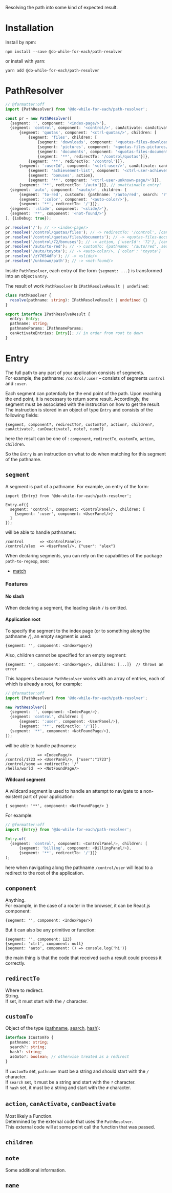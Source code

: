 Resolving the path into some kind of expected result.

# Installation

Install by npm:

```shell
npm install --save @do-while-for-each/path-resolver
```

or install with yarn:

```shell
yarn add @do-while-for-each/path-resolver
```

# PathResolver

```typescript
// @formatter:off
import {PathResolver} from '@do-while-for-each/path-resolver';

const pr = new PathResolver([
  {segment: '', component: '<index-page/>'},
  {segment: 'control', component: '<control/>', canActivate: canActivateControl, children: [
      {segment: 'quotas', component: '<ctrl-quotas/>', children: [
          {segment: 'files', children: [
              {segment: 'downloads', component: '<quotas-files-downloads/>'},
              {segment: 'pictures', component: '<quotas-files-pictures/>'},
              {segment: 'documents', component: '<quotas-files-documents/>', canDeactivate},
              {segment: '**', redirectTo: '/control/quotas'}]},
          {segment: '**', redirectTo: '/control'}]},
      {segment: ':userId', component: '<ctrl-user/>', canActivate: canActivateControlUser, children: [
          {segment: 'achievement-list', component: '<ctrl-user-achievement-list/>'},
          {segment: 'bonuses', action},
          {segment: '**', component: '<ctrl-user-unknown-page/>'}]},
      {segment: '**', redirectTo: '/auto'}]}, // unattainable entry!
  {segment: 'auto', component: '<auto/>', children: [
      {segment: 'to-red', customTo: {pathname: '/auto/red', search: '?ford=focus', hash: '#table'}},
      {segment: ':color', component: '<auto-color/>'},
      {segment: '**', redirectTo: '/'}]},
  {segment: ':slide', component: '<slide/>'},
  {segment: '**', component: '<not-found/>'}
], {isDebug: true});

pr.resolve('/'); // -> <index-page/>
pr.resolve('/control/quotas/files'); // -> redirectTo: '/control', [canActivateControl]
pr.resolve('/control/quotas/files/documents'); // -> <quotas-files-documents/>, [canActivateControl], canDeactivate
pr.resolve('/control/72/bonuses'); // -> action, {'userId': '72'}, [canActivateControl, canActivateControlUser]
pr.resolve('/auto/to-red'); // -> customTo: {pathname: '/auto/red', search: '?ford=focus', hash: '#table'}
pr.resolve('/auto/toyota'); // -> <auto-color/>, {'color': 'toyota'}
pr.resolve('/zY7654dFo'); // -> <slide/>
pr.resolve('/unknown/path'); // -> <not-found/>
```

Inside `PathResolver`, each entry of the form `{segment: ...}` is transformed into an object `Entry`.  

The result of work `PathResolver` is `IPathResolveResult | undefined`: 

```typescript
class PathResolver {
  resolve(pathname: string): IPathResolveResult | undefined {}
}

export interface IPathResolveResult {
  entry: Entry;
  pathname: string;
  pathnameParams: IPathnameParams;
  canActivateEntries: Entry[]; // in order from root to down
}
```

# Entry

The full path to any part of your application consists of segments.  
For example, the pathname: `/control/:user` – consists of segments `control` and `:user`.

Each segment can potentially be the end point of the path. Upon reaching the end point, it is necessary to return some result. Accordingly, the segment must be associated with the instruction on how to get the result.  
The instruction is stored in an object of type `Entry` and consists of the following fields:

```
{segment, component?, redirectTo?, customTo?, action?, children?, canActivate?, canDeactivate?, note?, name?}
```

here the result can be one of : `component`, `redirectTo`, `customTo`, `action`, `children`.

So the `Entry` is an instruction on what to do when matching for this segment of the pathname.

## `segment`

A segment is part of a pathname. For example, an entry of the form:

```
import {Entry} from '@do-while-for-each/path-resolver';

Entry.of({
  segment: 'control', component: <ControlPanel/>, children: [
    {segment: ':user', component: <UserPanel/>}
  ]
});
```

will be able to handle pathnames:

```
/control       => <ControlPanel/>
/control/alex  => <UserPanel/>, {"user": "alex"}
```

When declaring segments, you can rely on the capabilities of the package `path-to-regexp`, see:

- [match](https://github.com/pillarjs/path-to-regexp#match)

### Features

#### No slash

When declaring a segment, the leading slash `/` is omitted.

#### Application root

To specify the segment to the index page (or to something along the pathname `/`), an empty segment is used:

```
{segment: '', component: <IndexPage/>}
```

Also, children cannot be specified for an empty segment:

```
{segment: '', component: <IndexPage/>, children: [...]}  // throws an error
```

This happens because `PathResolver` works with an array of entries, each of which is already a root, for example:

```typescript
// @formatter:off
import {PathResolver} from '@do-while-for-each/path-resolver';

new PathResolver([
  {segment: '', component: <IndexPage/>},
  {segment: 'control', children: [
      {segment: ':user', component: <UserPanel/>},
      {segment: '**', redirectTo: '/'}]},
  {segment: '**', component: <NotFoundPage/>},
]);
```

will be able to handle pathnames:

```
/             => <IndexPage/>
/control/1723 => <UserPanel/>, {"user":"1723"}
/control/some => redirectTo: '/'
/hello/world  => <NotFoundPage/>
```

#### Wildcard segment

A wildcard segment is used to handle an attempt to navigate to a non-existent part of your application:

```
{ segment: '**', component: <NotFoundPage/> }
```

For example:

```typescript
// @formatter:off
import {Entry} from '@do-while-for-each/path-resolver';

Entry.of(
  {segment: 'control', component: <ControlPanel/>, children: [
      {segment: 'billing', component: <BillingPanel/>},
      {segment: '**', redirectTo: '/'}]}
);
```

here when navigating along the pathname `/control/user` will lead to a redirect to the root of the application.

## `component`

Anything.  
For example, in the case of a router in the browser, it can be React.js component:

```
{segment: '', component: <IndexPage/>}
```

But it can also be any primitive or function:

```
{segment: '', component: 123}
{segment: 'ctrl', component: null}
{segment: 'auto', component: () => console.log('hi')}
```

the main thing is that the code that received such a result could process it correctly.

## `redirectTo`

Where to redirect.  
String.  
If set, it must start with the `/` character.

## `customTo`

Object of the type ([pathname](https://developer.mozilla.org/en-US/docs/Web/API/URL/pathname), [search](https://developer.mozilla.org/en-US/docs/Web/API/URL/search), [hash](https://developer.mozilla.org/en-US/docs/Web/API/URL/hash)):

```typescript
interface ICustomTo {
  pathname: string;
  search?: string;
  hash?: string;
  asGoto?: boolean; // otherwise treated as a redirect
}
```

If `customTo` set, `pathname` must be a string and should start with the `/` character.  
If `search` set, it must be a string and start with the `?` character.  
If `hash` set, it must be a string and start with the `#` character.

## `action`, `canActivate`, `canDeactivate`

Most likely a Function.  
Determined by the external code that uses the `PathResolver`.  
This external code will at some point call the function that was passed.

## `children`

## `note`

Some additional information.

## `name`
